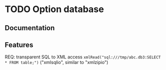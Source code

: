 
# TODO Option database

## Documentation

## Features

REQ: transparent SQL to XML access  `xmlRead("sql:///tmp/abc.db3:SELECT * FROM table;")` ("xmlsqlio", similar to "xmlzipio")

